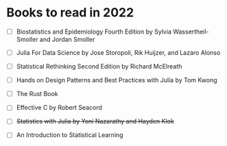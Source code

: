 # Books to read in 2022

- [ ] Biostatistics and Epidemiology Fourth Edition by Sylvia Wassertheil-Smoller and Jordan Smoller
- [ ] Julia For Data Science by Jose Storopoli, Rik Huijzer, and Lazaro Alonso
- [ ] Statistical Rethinking Second Edition by Richard McElreath
- [ ] Hands on Design Patterns and Best Practices with Julia by Tom Kwong
- [ ] The Rust Book 
- [ ] Effective C by Robert Seacord
- [ ] ~~Statistics with Julia by Yoni Nazarathy and Hayden Klok~~
- [ ] An Introduction to Statistical Learning

